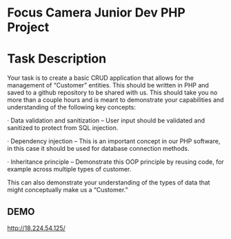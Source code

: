 # Focus Camera Junior Dev PHP Project

# Task Description
Your task is to create a basic CRUD application that allows for the management of “Customer” entities. This should be written in PHP and saved to a github repository to be shared with us. This should take you no more than a couple hours and is meant to demonstrate your capabilities and understanding of the following key concepts:

· Data validation and sanitization – User input should be validated and sanitized to protect from SQL injection.

· Dependency injection – This is an important concept in our PHP software, in this case it should be used for database connection methods.

· Inheritance principle – Demonstrate this OOP principle by reusing code, for example across multiple types of customer.

This can also demonstrate your understanding of the types of data that might conceptually make us a “Customer.”

## DEMO
http://18.224.54.125/
